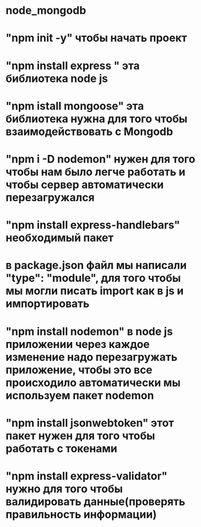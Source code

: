 # node_mongodb

# "npm init -y" чтобы начать проект 
# "npm install express " эта библиотека node js
# "npm istall mongoose" эта библиотека нужна для того чтобы взаимодействовать с Mongodb
# "npm i -D nodemon" нужен для того чтобы нам было легче работать и чтобы сервер автоматически перезагружался
# "npm install express-handlebars" необходимый пакет
# в package.json файл мы написали "type": "module", для того чтобы мы могли писать import как в js и импортировать 
# "npm install nodemon" в node js приложении через каждое изменение надо перезагружать приложение, чтобы это все происходило автоматически мы используем пакет nodemon
# "npm install jsonwebtoken" этот пакет нужен для того чтобы работать с токенами
# "npm install express-validator" нужно для того чтобы валидировать данные(проверять правильность информации)